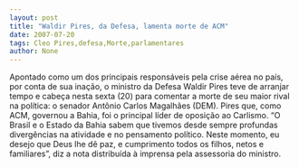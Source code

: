 ```yaml
---
layout: post
title: "Waldir Pires, da Defesa, lamenta morte de ACM"
date: 2007-07-20
tags: Cleo Pires,defesa,Morte,parlamentares
author: None
---
```

Apontado como um dos principais respons&aacute;veis pela crise a&eacute;rea no pa&iacute;s, por conta de sua ina&ccedil;&atilde;o, o ministro da Defesa Waldir Pires teve de arranjar tempo e cabe&ccedil;a nesta sexta (20) para comentar a morte de seu maior rival na pol&iacute;tica: o senador Ant&ocirc;nio Carlos Magalh&atilde;es (DEM). Pires que, como ACM,&nbsp;governou a&nbsp;Bahia, foi o principal l&iacute;der de oposi&ccedil;&atilde;o ao Carlismo.
&ldquo;O Brasil e o Estado da Bahia sabem que tivemos desde sempre profundas diverg&ecirc;ncias na atividade e no pensamento pol&iacute;tico. Neste momento, eu desejo que Deus lhe d&ecirc; paz, e cumprimento todos os filhos, netos e familiares&rdquo;, diz a nota distribu&iacute;da &agrave; imprensa pela assessoria do ministro. 